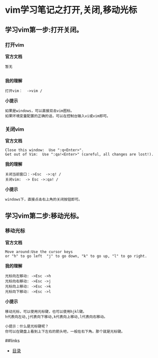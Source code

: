 # vim学习笔记之打开,关闭,移动光标

## 学习vim第一步:打开关闭。

### 打开vim

<b>官方文档</b>

```text
暂无
	
```

<b>我的理解</b>
```text
打开vim：  ->vim /
```

<b>小提示</b>
```text
如果是windows，可以直接双击vim图标。
如果环境变量配置的正确的话，可以在控制台输入vi或vim即可。
```


### 关闭vim

<b>官方文档</b>

```text
Close this window:  Use ":q<Enter>".
Get out of Vim:  Use ":qa!<Enter>" (careful, all changes are lost!).
```
<b>我的理解</b>

```text
关闭当前窗口：->Esc  ->:q! /
关闭vim:  -> Esc ->:qa! /
```

<b>小提示</b>
```text
windows下，直接点击右上角的关闭按钮即可。
```


## 学习vim第二步:移动光标。

### 移动光标

<b>官方文档</b>

```text
Move around:Use the cursor keys
or "h" to go left  "j" to go down, "k" to go up, "l" to go right.
```
<b>我的理解</b>

```text
光标向左移动: ->Esc ->h
光标向右移动: ->Esc ->j
光标向上移动: ->Esc ->k
光标向下移动: ->Esc ->l
```

<b>小提示</b>
```text
移动光标，可以使用光标键，也可以使用hjkl键。
h代表向左动,j代表向下移动,k代表向上移动,l代表向右移动。
```

```text
小提示：什么是光标键呢？
你可以在键盘上看到上下左右的箭头吧，一般在右下角。那个就是光标键。
```


##links
   * [目录](readme.md)





